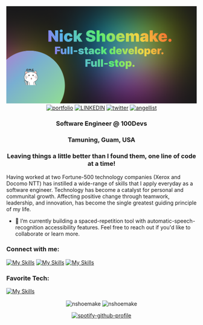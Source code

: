 <img src="https://github.com/nshoemake/nshoemake/blob/main/github_banner.png?raw=true">

<div align="center">
<a href="https://nshoemake.me"><img src="https://img.shields.io/badge/portfolio-white?style=for-the-badge&logo=react&logoColor=WHITE" alt="portfolio"></a>
<a href="https://linkedin.com/in/nshoemake"><img src="https://img.shields.io/badge/LINKEDIN-blue?style=for-the-badge&logo=LINKEDIN&logoColor=WHITE" alt="LINKEDIN"></a>
<a href="https://twitter.com/nshoemake_"><img src="https://img.shields.io/badge/twitter-blue?style=for-the-badge&logo=twitter" alt="twitter"></a>
<a href="https://angel.co/u/nshoemake"><img src="https://img.shields.io/badge/angellist-white?style=for-the-badge&logo=angellist&logoColor=grey" alt="angellist"></a>
</div>


<h3 align="center">Software Engineer @ 100Devs</h3>
<h3 align="center">Tamuning, Guam, USA</h3>
<h3 align="center">Leaving things a little better than I found them, one line of code at a time!</h3>

Having worked at two Fortune-500 technology companies (Xerox and Docomo NTT) has instilled a wide-range of skills that I apply everyday as a software engineer. Technology has become a catalyst for personal and communital growth. Affecting positive change through teamwork, leadership, and innovation, has become the single greatest guiding principle of my life. 


- :hammer: I’m currently building a spaced-repetition tool with automatic-speech-recognition accessibility features. Feel free to reach out if you'd like to collaborate or learn more.

<h3 align="left">Connect with me:</h3>

[![My Skills](https://skills.thijs.gg/icons?i=twitter)](https://twitter.com/nshoemake_)
[![My Skills](https://skills.thijs.gg/icons?i=linkedin)](https://linkedin.com/in/nshoemake)
[![My Skills](https://skills.thijs.gg/icons?i=discord)](https://discordapp.com/users/nshoemake#5032)

<h3 align="left">Favorite Tech:</h3>

[![My Skills](https://skills.thijs.gg/icons?i=css,express,git,graphql,heroku,html,js,mongodb,nextjs,nodejs,postgres,react,remix,tailwind,webpack)](#)

<div align="center">
<img align="center" src="https://github-readme-stats.vercel.app/api?username=nshoemake&show_icons=true&locale=en" alt="nshoemake" />

<img align="center" src="https://github-readme-streak-stats.herokuapp.com/?user=nshoemake&" alt="nshoemake" />
</div>

<div align="center">

[![spotify-github-profile](https://spotify-github-profile.vercel.app/api/view?uid=niklausis&cover_image=false&theme=default&show_offline=false&bar_color=53b14f&bar_color_cover=true)](#)

</div>

